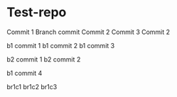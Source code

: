 # Test-repo

Commit 1
Branch commit
Commit 2
Commit 3
Commit 2

b1 commit 1
b1 commit 2
b1 commit 3

b2 commit 1
b2 commit 2

b1 commit 4

br1c1
br1c2
br1c3
